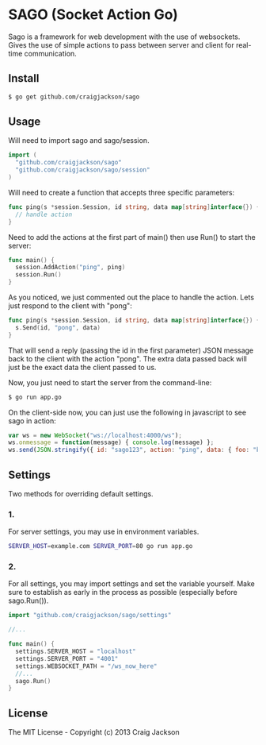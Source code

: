 # SAGO (Socket Action Go)

Sago is a framework for web development with the use of websockets. Gives the
use of simple actions to pass between server and client for real-time
communication.

## Install

```sh
$ go get github.com/craigjackson/sago
```

## Usage

Will need to import sago and sago/session.
```go
import (
  "github.com/craigjackson/sago"
  "github.com/craigjackson/sago/session"
)
```

Will need to create a function that accepts three specific parameters:
```go
func ping(s *session.Session, id string, data map[string]interface{}) {
  // handle action
}
```

Need to add the actions at the first part of main() then use Run() to start the
server:
```go
func main() {
  session.AddAction("ping", ping)
  session.Run()
}
```

As you noticed, we just commented out the place to handle the action. Lets just
respond to the client with "pong":
```go
func ping(s *session.Session, id string, data map[string]interface{}) {
  s.Send(id, "pong", data)
}
```

That will send a reply (passing the id in the first parameter) JSON message back
to the client with the action "pong". The extra data passed back will just be
the exact data the client passed to us.

Now, you just need to start the server from the command-line:
```sh
$ go run app.go
```

On the client-side now, you can just use the following in javascript to see sago
in action:
```javascript
var ws = new WebSocket("ws://localhost:4000/ws");
ws.onmessage = function(message) { console.log(message) };
ws.send(JSON.stringify({ id: "sago123", action: "ping", data: { foo: "bar" } }));
```

## Settings

Two methods for overriding default settings.

### 1.

For server settings, you may use in environment variables.

```sh
SERVER_HOST=example.com SERVER_PORT=80 go run app.go
```

### 2.

For all settings, you may import settings and set the variable yourself. Make
sure to establish as early in the process as possible (especially before
sago.Run()).

```go
import "github.com/craigjackson/sago/settings"

//...

func main() {
  settings.SERVER_HOST = "localhost"
  settings.SERVER_PORT = "4001"
  settings.WEBSOCKET_PATH = "/ws_now_here"
  //...
  sago.Run()
}
```

## License

The MIT License - Copyright (c) 2013 Craig Jackson

